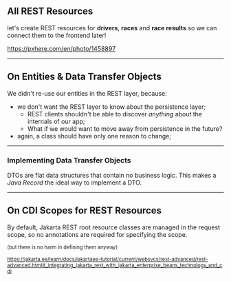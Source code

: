 <!-- .slide: data-background="img/background/binary-code.jpg" data-background-color="black" data-background-opacity="0.2" -->

## All REST Resources

let's create REST resources
for **drivers**, **races** and **race results**
so we can connect them to the frontend later!

<https://pxhere.com/en/photo/1458897> <!-- .element: class="attribution" -->

---

## On Entities & Data Transfer Objects

We didn't re-use our entities in the REST layer, because:

* we don't want the REST layer to know about the persistence layer; <!-- .element: class="fragment" -->
  * REST clients shouldn't <!-- .element: class="fragment" --> be able to discover *anything* about the internals of our app; 
  * What if we would want to move away from persistence in the future? <!-- .element: class="fragment" -->
* again, a class should have only one reason to change; <!-- .element: class="fragment" -->

---

### Implementing Data Transfer Objects

DTOs are flat data structures that contain no business logic.
This <!-- .element: class="fragment fade-in-then-semi-out" --> makes a *Java Record* the ideal way to implement a DTO. 

---

## On CDI Scopes for REST Resources

By default, Jakarta REST root resource classes are managed in the request scope, so no annotations are required for specifying the scope.

<small class="fragment">(but there is no harm in defining them anyway)</small>

<small><a href="https://jakarta.ee/learn/docs/jakartaee-tutorial/current/websvcs/rest-advanced/rest-advanced.html#_integrating_jakarta_rest_with_jakarta_enterprise_beans_technology_and_cdi">https://jakarta.ee/learn/docs/jakartaee-tutorial/current/websvcs/rest-advanced/rest-advanced.html#_integrating_jakarta_rest_with_jakarta_enterprise_beans_technology_and_cdi</a>
</small>
